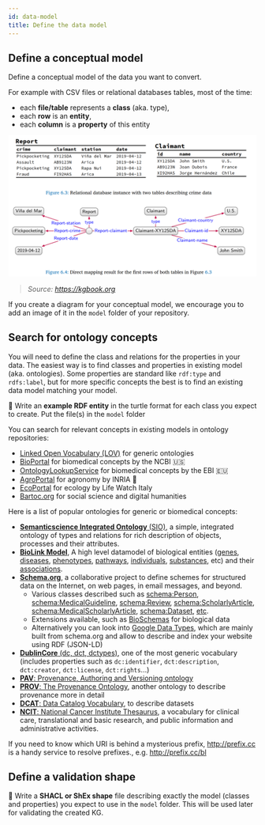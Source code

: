 ```yaml
---
id: data-model
title: Define the data model
---
```


## Define a conceptual model 

Define a conceptual model of the data you want to convert.

For example with CSV files or relational databases tables, most of the time:

* each **file/table** represents a **class** (aka. type),
* each **row** is an **entity**,
* each **column** is a **property** of this entity

![Tables to RDF](/img/tables_to_rdf.png)

> *Source: https://kgbook.org*

If you create a diagram for your conceptual model, we encourage you to add an image of it in the `model` folder of your repository.

## Search for ontology concepts

You will need to define the class and relations for the properties in your data. The easiest way is to find classes and properties in existing model (aka. ontologies). Some properties are standard like `rdf:type` and  `rdfs:label`, but for more specific concepts the best is to find an existing data model matching your model.

📝 Write an **example RDF entity** in the turtle format for each class you expect to create. Put the file(s) in the `model` folder

You can search for relevant concepts in existing models in ontology repositories:

* [Linked Open Vocabulary (LOV)](https://lov.linkeddata.es/dataset/lov/) for generic ontologies
* [BioPortal](https://bioportal.bioontology.org/recommender) for biomedical concepts by the NCBI 🇺🇸
* [OntologyLookupService](https://www.ebi.ac.uk/ols/ontologies
  ) for biomedical concepts by the EBI 🇪🇺
* [AgroPortal](http://agroportal.lirmm.fr/recommender) for agronomy by INRIA 🌾
* [EcoPortal](http://ecoportal.lifewatchitaly.eu/) for ecology by Life Watch Italy 
* [Bartoc.org](https://bartoc.org) for social science and digital humanities

Here is a list of popular ontologies for generic or biomedical concepts:

* [**Semanticscience Integrated Ontology** (SIO)](https://github.com/MaastrichtU-IDS/semanticscience), a simple, integrated ontology of types and relations for rich description of objects, processes and their attributes.
* [**BioLink Model**](https://biolink.github.io/biolink-model/), A high level datamodel of biological entities ([genes](https://biolink.github.io/biolink-model/docs/Gene), [diseases](https://biolink.github.io/biolink-model/docs/Disease), [phenotypes](https://biolink.github.io/biolink-model/docs/Phenotype), [pathways](https://biolink.github.io/biolink-model/docs/Pathway), [individuals](https://biolink.github.io/biolink-model/docs/IndividualOrganism), [substances](https://biolink.github.io/biolink-model/docs/ChemicalSubstance), etc) and their [associations](https://biolink.github.io/biolink-model/docs/Association).
* [**Schema.org**](https://schema.org/docs/schemas.html), a collaborative project to define schemes for structured data on the Internet, on web pages, in email messages, and beyond.
  * Various classes described such as [schema:Person](https://schema.org/Person), [schema:MedicalGuideline](https://schema.org/MedicalGuideline), [schema:Review](https://schema.org/Review), [schema:ScholarlyArticle](https://schema.org/ScholarlyArticle), [schema:MedicalScholarlyArticle](https://schema.org/MedicalScholarlyArticle), [schema:Dataset](https://schema.org/Dataset), [etc](https://schema.org/docs/full.html).
  * Extensions available, such as [BioSchemas](https://bioschemas.org/profiles/Dataset/0.3-RELEASE-2019_06_14/) for biological data
  * Alternatively you can look into [Google Data Types](https://developers.google.com/search/docs/data-types/article), which are mainly built from schema.org and allow to describe and index your website using RDF (JSON-LD)
* [**DublinCore** (dc, dct, dctypes)](https://dublincore.org/specifications/dublin-core/dcmi-terms), one of the most generic vocabulary (includes properties such as `dc:identifier`, `dct:description`, `dct:creator`, `dct:license`, `dct:rights`...)
* [**PAV**: Provenance, Authoring and Versioning ontology](https://pav-ontology.github.io/pav/)
* [**PROV**: The Provenance Ontology](https://www.w3.org/TR/prov-o/), another ontology to describe provenance more in detail
* [**DCAT**: Data Catalog Vocabulary](https://www.w3.org/TR/vocab-dcat-2/), to describe datasets
* [**NCIT**: National Cancer Institute Thesaurus](https://bioportal.bioontology.org/ontologies/NCIT), a vocabulary for clinical care, translational and basic research, and public information and administrative activities.

If you need to know which URI is behind a mysterious prefix, http://prefix.cc is a handy service to resolve prefixes., e.g. http://prefix.cc/bl

## Define a validation shape

📝 Write a **SHACL or ShEx shape** file describing exactly the model (classes and properties) you expect to use in the `model` folder. This will be used later for validating the created KG.

